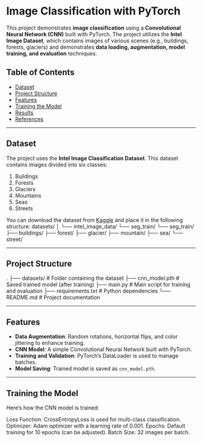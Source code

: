 # Image Classification with PyTorch

This project demonstrates **image classification** using a **Convolutional Neural Network (CNN)** built with PyTorch. The project utilizes the **Intel Image Dataset**, which contains images of various scenes (e.g., buildings, forests, glaciers) and demonstrates **data loading, augmentation, model training, and evaluation** techniques.

## **Table of Contents**
- [Dataset](#dataset)
- [Project Structure](#project-structure)
- [Features](#features)
- [Training the Model](#training-the-model)
- [Results](#results)
- [References](#references)

---

## **Dataset**
The project uses the **Intel Image Classification Dataset**. This dataset contains images divided into six classes:
1. Buildings
2. Forests
3. Glaciers
4. Mountains
5. Seas
6. Streets

You can download the dataset from [Kaggle](https://www.kaggle.com/datasets/puneet6060/intel-image-classification) and place it in the following structure:
datasets/ │ └── intel_image_data/ └── seg_train/ └── seg_train/ ├── buildings/ ├── forest/ ├── glacier/ ├── mountain/ ├── sea/ └── street/


---

## **Project Structure**
. ├── datasets/ # Folder containing the dataset ├── cnn_model.pth # Saved trained model (after training) ├── main.py # Main script for training and evaluation ├── requirements.txt # Python dependencies └── README.md # Project documentation


---

## **Features**
- **Data Augmentation**: Random rotations, horizontal flips, and color jittering to enhance training.
- **CNN Model**: A simple Convolutional Neural Network built with PyTorch.
- **Training and Validation**: PyTorch’s DataLoader is used to manage batches.
- **Model Saving**: Trained model is saved as `cnn_model.pth`.

---

## Training the Model
Here’s how the CNN model is trained:

Loss Function: CrossEntropyLoss is used for multi-class classification.
Optimizer: Adam optimizer with a learning rate of 0.001.
Epochs: Default training for 10 epochs (can be adjusted).
Batch Size: 32 images per batch.


